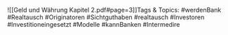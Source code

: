 
![[Geld und Währung Kapitel 2.pdf#page=3]]Tags & Topics:
   #werdenBank
   #Realtausch
   #Originatoren
   #Sichtguthaben
   #realtausch
   #Investoren
   #Investitioneingesetzt
   #Modelle
   #kannBanken
   #Intermedire